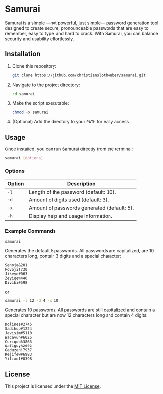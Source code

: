 # Samurai

Samurai is a simple —not powerful, just simple— password generation tool designed to create secure, pronounceable passwords that are easy to remember, easy to type, and hard to crack. With Samurai, you can balance security and usability effortlessly.

## Installation

1. Clone this repository:
    ```bash
    git clone https://github.com/christianslothouber/samurai.git
    ```

2. Navigate to the project directory:
    ```bash
    cd samurai
    ```

3. Make the script executable:
    ```bash
    chmod +x samurai
    ```

4. (Optional) Add the directory to your `PATH` for easy access

## Usage

Once installed, you can run Samurai directly from the terminal:

```bash
samurai [options]
```

### Options

| Option | Description                                 |
|--------|---------------------------------------------|
| `-l`   | Length of the password (default: 10).       |
| `-d`   | Amount of digits used (default: 3).         |
| `-x`   | Amount of passwords generated (default: 5). |
| `-h`   | Display help and usage information.         |


### Example Commands


```bash
samurai
```

Generates the default 5 passwords. All passwords are capitalized, are 10 characters long, contain 3 digits and a special character:


```
Senoja&201
Fovoji!730
Jikeyo#063
Zeyiqe%440
Divibi#598
```

or

```bash
samurai -l 12 -d 4 -x 10
```

Generates 10 passwords. All passwords are still capitalized and contain a special character but are now 12 characters long and contain 4 digits:


```
Dolines#2745
Sadihup#1224
Javisim#5110
Wacavuh#6025
Curiqob%3863
Qafigoy%2092
Geduzen!7937
Rejifew#6983
Yilixof#0398
```

## License

This project is licensed under the [MIT License](LICENSE).
